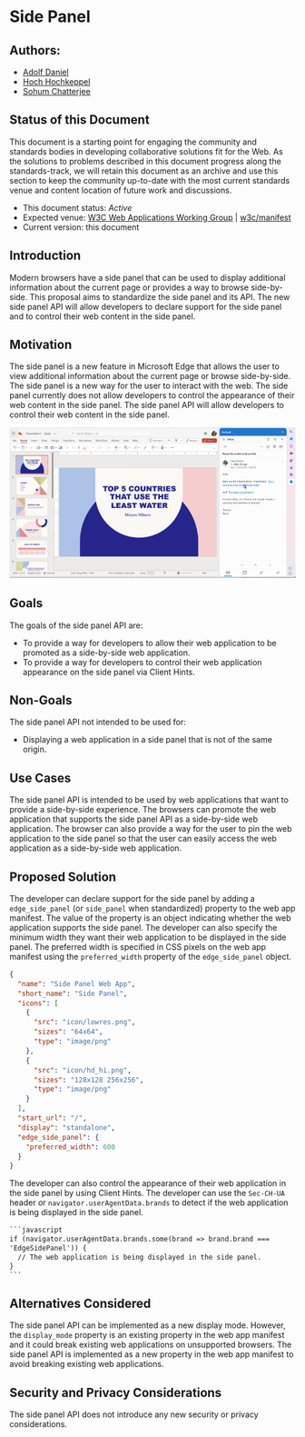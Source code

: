# Side Panel

## Authors:

- [Adolf Daniel](https://github.com/adolfdaniel)
- [Hoch Hochkeppel](https://github.com/mhochk)
- [Sohum Chatterjee](https://github.com/sohchatt)

## Status of this Document

This document is a starting point for engaging the community and standards
bodies in developing collaborative solutions fit for the Web. As the solutions
to problems described in this document progress along the standards-track, we
will retain this document as an archive and use this section to keep the
community up-to-date with the most current standards venue and content location
of future work and discussions.

- This document status: _Active_
- Expected venue: [W3C Web Applications Working
  Group](https://www.w3.org/2019/webapps/) |
  [w3c/manifest](https://github.com/w3c/manifest/) 
- Current version: this document

## Introduction

Modern browsers have a side panel that can be used to display additional
information about the current page or provides a way to browse side-by-side.
This proposal aims to standardize the side panel and its API. The new side panel
API will allow developers to declare support for the side panel and to control
their web content in the side panel.

## Motivation

The side panel is a new feature in Microsoft Edge that allows the user to view
additional information about the current page or browse side-by-side. The side
panel is a new way for the user to interact with the web. The side panel
currently does not allow developers to control the appearance of their web
content in the side panel. The side panel API will allow developers to control
their web content in the side panel.

![Side by side browsing](side-by-side.png)

## Goals

The goals of the side panel API are:

- To provide a way for developers to allow their web application to be promoted
  as a side-by-side web application.
- To provide a way for developers to control their web application appearance
  on the side panel via Client Hints.

## Non-Goals

The side panel API not intended to be used for:

- Displaying a web application in a side panel that is not of the same origin.

## Use Cases

The side panel API is intended to be used by web applications that want to
provide a side-by-side experience. The browsers can promote the web application
that supports the side panel API as a side-by-side web application. The browser
can also provide a way for the user to pin the web application to the side panel
so that the user can easily access the web application as a side-by-side web
application.

## Proposed Solution

The developer can declare support for the side panel by adding a
`edge_side_panel` (or `side_panel` when standardized) property to the web
app manifest. The value of the property is an object indicating whether the web
application supports the side panel. The developer can also specify the minimum
width they want their web application to be displayed in the side panel. The
preferred width is specified in CSS pixels on the web app manifest using the
`preferred_width` property of the `edge_side_panel` object.

```json
{
  "name": "Side Panel Web App",
  "short_name": "Side Panel",
  "icons": [
    {
      "src": "icon/lowres.png",
      "sizes": "64x64",
      "type": "image/png"
    },
    {
      "src": "icon/hd_hi.png",
      "sizes": "128x128 256x256",
      "type": "image/png"
    }
  ],
  "start_url": "/",
  "display": "standalone",
  "edge_side_panel": {
    "preferred_width": 600
  }
}
```

The developer can also control the appearance of their web application in the
side panel by using Client Hints. The developer can use the `Sec-CH-UA` header
or `navigator.userAgentData.brands` to detect if the web application is being
displayed in the side panel.

    ```javascript
    if (navigator.userAgentData.brands.some(brand => brand.brand === 'EdgeSidePanel')) {
      // The web application is being displayed in the side panel.
    }
    ```

## Alternatives Considered

The side panel API can be implemented as a new display mode. However, the
`display_mode` property is an existing property in the web app manifest and it
could break existing web applications on unsupported browsers. The side panel
API is implemented as a new property in the web app manifest to avoid breaking
existing web applications.

## Security and Privacy Considerations

The side panel API does not introduce any new security or privacy
considerations.
